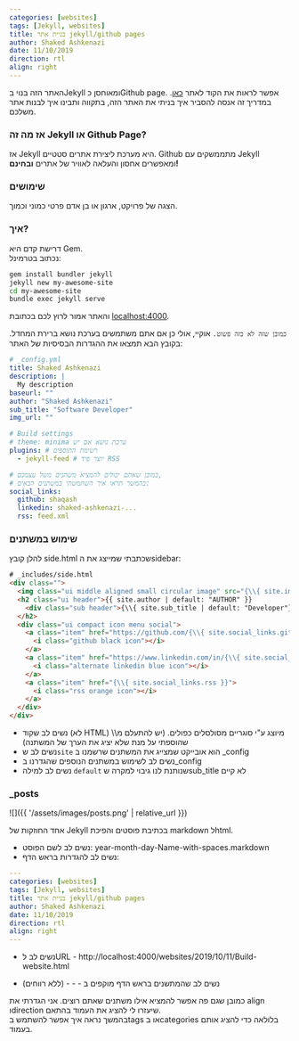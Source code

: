 ```yaml
---
categories: [websites]
tags: [Jekyll, websites]
title: בניית אתר jekyll/github pages
author: Shaked Ashkenazi
date: 11/10/2019
direction: rtl
align: right
---
```

האתר הזה בנוי בJekyll ומאוחסן כGithub page.
אפשר לראות את הקוד לאתר [כאן](https://github.com/shaqash/shaqash.github.io).
במדריך זה אנסה להסביר איך בניתי את האתר הזה, בתקווה ותבינו איך לבנות אתר משלכם.

### אז מה זה Jekyll או Github Page?
אז Jekyll היא מערכת ליצירת אתרים סטטיים. Github מתממשקים עם Jekyll ומאפשרים אחסון והעלאה לאוויר של אתרים **ובחינם!**

###  שימושים
הצגה של פרויקט, ארגון או בן אדם פרטי כמוני וכמוך.

### איך?
דרישת קדם היא Gem.  
נכתוב בטרמינל:  
```bash
gem install bundler jekyll
jekyll new my-awesome-site
cd my-awesome-site
bundle exec jekyll serve
```
והאתר אמור לרוץ לכם בכתובת [localhost:4000](http://localhost:4000).  
  
`כמובן שזה לא כזה פשוט.` אוקיי, אולי כן אם אתם משתמשים בערכת נושא ברירת המחדל. בקובץ הבא תמצאו את ההגדרות הבסיסיות של האתר:

```yml
# _config.yml
title: Shaked Ashkenazi
description: |
  My description  
baseurl: ""
author: "Shaked Ashkenazi"
sub_title: "Software Developer"
img_url: ""

# Build settings
# theme: minima ערכת נושא אם יש
plugins: # רשימת התוספים
  - jekyll-feed # יוצר פיד RSS

# כמובן שאתם יכולים להמציא משתנים משל עצמכם,
# בהמשך תראו איך השתמשתי במשתנים הבאים:
social_links:
  github: shaqash
  linkedin: shaked-ashkenazi-...
  rss: feed.xml
```

### שימוש במשתנים

להלן קובץ side.html שכתבתי שמייצג את הsidebar:
```html
# _includes/side.html
<div class="">
  <img class="ui middle aligned small circular image" src="{\\{ site.img_url }}" height="128px">
  <h2 class="ui header">{{ site.author | default: "AUTHOR" }}
    <div class="sub header">{\\{ site.sub_title | default: "Developer"}}</div>
  </h2>
  <div class="ui compact icon menu social">
    <a class="item" href="https://github.com/{\\{ site.social_links.github }}">
      <i class="github black icon"></i>
    </a>
    <a class="item" href="https://www.linkedin.com/in/{\\{ site.social_links.linkedin }}">
      <i class="alternate linkedin blue icon"></i>
    </a>
    <a class="item" href="{\\{ site.social_links.rss }}">
      <i class="rss orange icon"></i>
    </a>
  </div>
</div>
```
* נשים לב שקוד (לא HTML) מיוצג ע"י סוגריים מסולסלים כפולים. (יש להתעלם מ\\\ שהוספתי על מנת שלא יציג את הערך של המשתנה)
* נשים לב ש`site` הוא אובייקט שמצייג את המשתנים שרשמנו ב _config
* נשים לב לשימוש במשתנים הנוספים שהגדרנו ב_config
* נשים לב למילה `default` שנותנת לנו גיבוי למקרה שsub_title לא קיים

### _posts

![]({{ '/assets/images/posts.png' | relative_url }})

אחד החוזקות של Jekyll בכתיבת פוסטים והפיכת markdown לhtml.

* נשים לב לשם הפוסט:
year-month-day-Name-with-spaces.markdown
* נשים לב להגדרות בראש הדף:

```yml
---
categories: [websites]
tags: [Jekyll, websites]
title: בניית אתר jekyll/github pages
author: Shaked Ashkenazi
date: 11/10/2019
direction: rtl
align: right
---
```

* נשים לב לURL - 
http://localhost:4000/websites/2019/10/11/Build-website.html

* נשים לב שהמתשנים בראש הדף מוקפים ב - - - (ללא רווחים)

כמובן שגם פה אפשר להמציא אילו משתנים שאתם רוצים. אני הגדרתי את align וdirection שיעזרו לי להציג את העמוד בהתאם.  
בהמשך נראה איך אפשר להשתמש בtags או בcategories בלולאה כדי להציג אותם בעמוד.
